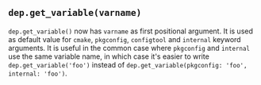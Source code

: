 ## `dep.get_variable(varname)`

`dep.get_variable()` now has `varname` as first positional argument.
It is used as default value for `cmake`, `pkgconfig`, `configtool` and `internal`
keyword arguments. It is useful in the common case where `pkgconfig` and `internal`
use the same variable name, in which case it's easier to write `dep.get_variable('foo')`
instead of `dep.get_variable(pkgconfig: 'foo', internal: 'foo')`.


